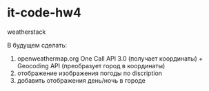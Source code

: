 # it-code-hw4

weatherstack

В будущем сделать:

1. openweathermap.org One Call API 3.0 (получает координаты) + Geocoding API (преобразует город в координаты)
2. отображение изображения погоды по discription
3. добавить отображения день/ночь в городе
